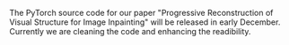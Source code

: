 The PyTorch source code for our paper "Progressive Reconstruction of Visual Structure for Image Inpainting" will be released in early December. Currently we are cleaning the code and enhancing the readibility.
